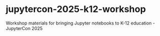 # jupytercon-2025-k12-workshop
Workshop materials for bringing Jupyter notebooks to K-12 education - JupyterCon 2025

